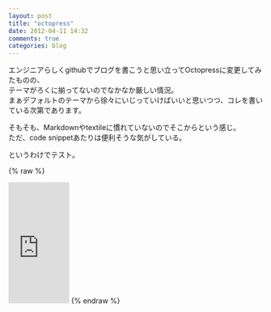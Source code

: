 ```yaml
---
layout: post
title: "octopress"
date: 2012-04-11 14:32
comments: true
categories: blog
---
```


エンジニアらしくgithubでブログを書こうと思い立ってOctopressに変更してみたものの、  
テーマがろくに揃ってないのでなかなか厳しい情況。  
まぁデフォルトのテーマから徐々にいじっていけばいいと思いつつ、コレを書いている次第であります。

<!-- more -->

そもそも、Markdownやtextileに慣れていないのでそこからという感じ。  
ただ、code snippetあたりは便利そうな気がしている。 

というわけでテスト。

{% raw %}
<iframe src="http://rcm-jp.amazon.co.jp/e/cm?lt1=_blank&bc1=000000&IS2=1&bg1=FFFFFF&fc1=000000&lc1=0000FF&t=takuojp02-22&o=9&p=8&l=as4&m=amazon&f=ifr&ref=ss_til&asins=4873113679" style="width:120px;height:240px;" scrolling="no" marginwidth="0" marginheight="0" frameborder="0"></iframe>
{% endraw %}
